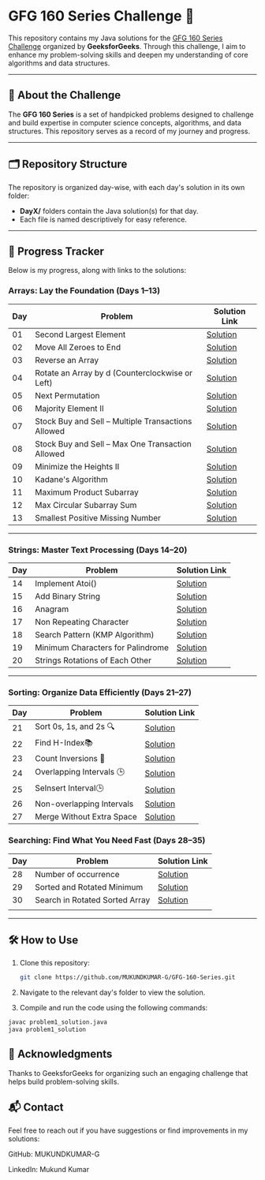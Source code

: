 # GFG 160 Series Challenge 🚀

This repository contains my Java solutions for the [GFG 160 Series Challenge](https://www.geeksforgeeks.org/courses/gfg-160-series) organized by **GeeksforGeeks**. Through this challenge, I aim to enhance my problem-solving skills and deepen my understanding of core algorithms and data structures.

---

## 📖 About the Challenge

The **GFG 160 Series** is a set of handpicked problems designed to challenge and build expertise in computer science concepts, algorithms, and data structures. This repository serves as a record of my journey and progress.

---

## 🗂️ Repository Structure

The repository is organized day-wise, with each day's solution in its own folder:

- **DayX/** folders contain the Java solution(s) for that day.
- Each file is named descriptively for easy reference.

---

## 📅 Progress Tracker

Below is my progress, along with links to the solutions:

### Arrays: Lay the Foundation (Days 1–13)

| Day | Problem                                            | Solution Link                                                                                   |
| --- | -------------------------------------------------- | ----------------------------------------------------------------------------------------------- |
| 01  | Second Largest Element                             | [Solution](<./DAY1(Second%20Largest%20Element)/>)                                               |
| 02  | Move All Zeroes to End                             | [Solution](<./DAY2(Move%20All%20Zeroes%20to%20End)/>)                                           |
| 03  | Reverse an Array                                   | [Solution](<./DAY3(Reverse%20an%20Array)/>)                                                     |
| 04  | Rotate an Array by d (Counterclockwise or Left)    | [Solution](<./DAY4(Rotate%20Array)/>)                                                           |
| 05  | Next Permutation                                   | [Solution](<./DAY5(Next%20Permutation)/>)                                                       |
| 06  | Majority Element II                                | [Solution](<./DAY6(Majority%20Element%20II)/>)                                                  |
| 07  | Stock Buy and Sell – Multiple Transactions Allowed | [Solution](<./DAY7(Stock%20Buy%20and%20Sell%20%E2%80%93%20Multiple%20Transaction%20Allowed)/>)  |
| 08  | Stock Buy and Sell – Max One Transaction Allowed   | [Solution](<./DAY8(Stock%20Buy%20and%20Sell%20%E2%80%93%20Max%20one%20Transaction%20Allowed)/>) |
| 09  | Minimize the Heights II                            | [Solution](<./DAY9(Minimize%20the%20Heights%20II)/>)                                            |
| 10  | Kadane's Algorithm                                 | [Solution](<./DAY10(Kadane's%20Algorithm)/>)                                                    |
| 11  | Maximum Product Subarray                           | [Solution](<./DAY11(Maximum%20Product%20Subarray)/>)                                            |
| 12  | Max Circular Subarray Sum                          | [Solution](<./DAY12(Max%20Circular%20Subarray%20Sum)/>)                                         |
| 13  | Smallest Positive Missing Number                   | [Solution](<./DAY13(Smallest%20Positive%20Missing%20Number)/>)                                  |

---

### Strings: Master Text Processing (Days 14–20)

| Day | Problem                           | Solution Link                                                     |
| --- | --------------------------------- | ----------------------------------------------------------------- |
| 14  | Implement Atoi()                  | [Solution](<./DAY14(Implement%20Atoi)/>)                          |
| 15  | Add Binary String                 | [Solution](<./DAY15(Add%20Binary%20Strings)/>)                    |
| 16  | Anagram                           | [Solution](<./DAY16(Anagram)/>)                                   |
| 17  | Non Repeating Character           | [Solution](<./DAY17(Non%20Repeating%20Character)/>)               |
| 18  | Search Pattern (KMP Algorithm)    | [Solution](<./DAY18(Search%20Pattern%20(KMP-Algorithm))/>)        |
| 19  | Minimum Characters for Palindrome | [Solution](<./DAY19(Min%20Chars%20to%20Add%20for%20Palindrome)/>) |
| 20  | Strings Rotations of Each Other   | [Solution](<./DAY20(Strings%20Rotations%20of%20Each%20Other)/>)   |

---

### Sorting: Organize Data Efficiently (Days 21–27)

| Day | Problem                   | Solution Link                                           |
| --- | ------------------------- | ------------------------------------------------------- |
| 21  | Sort 0s, 1s, and 2s 🔍    | [Solution](<./DAY21(Sort%200s%2C%201s%2C%20and%202s)/>) |
| 22  | Find H-Index📚            | [Solution](<./DAY22(H-Index%20Finder)/>)                |
| 23  | Count Inversions 🧮       | [Solution](<./DAY23(Count%20Inversions)/>)              |
| 24  | Overlapping Intervals 🕒  | [Solution](<./DAY24(Overlapping%20Intervals)/>)         |
| 25  | SeInsert Interval🕒       | [Solution](<./DAY25(Insert%20Interval)/>)               |
| 26  | Non-overlapping Intervals | [Solution](<./DAY26(Non-overlapping%20Intervals)/>)     |
| 27  | Merge Without Extra Space | [Solution](<./DAY27(Merge%20Without%20Extra%20Space)/>) |

### Searching: Find What You Need Fast (Days 28–35)

| Day | Problem                        | Solution Link                                                  |
| --- | ------------------------------ | -------------------------------------------------------------- |
| 28  | Number of occurrence           | [Solution](<./DAY28(Number%20of%20occurrence)/>)               |
| 29  | Sorted and Rotated Minimum     | [Solution](<./DAY29(Sorted%20and%20Rotated%20Minimum)/>)       |
| 30  | Search in Rotated Sorted Array | [Solution](<./DAY30(Search%20in%20Rotated%20Sorted%20Array)/>) |
|     |                                |                                                                |

---

## 🛠️ How to Use

1. Clone this repository:
   ```bash
   git clone https://github.com/MUKUNDKUMAR-G/GFG-160-Series.git
   ```
2. Navigate to the relevant day's folder to view the solution.

3. Compile and run the code using the following commands:

```bash
javac problem1_solution.java
java problem1_solution
```

## 🌟 Acknowledgments

Thanks to GeeksforGeeks for organizing such an engaging challenge that helps build problem-solving skills.

## 📬 Contact

Feel free to reach out if you have suggestions or find improvements in my solutions:

GitHub: MUKUNDKUMAR-G

LinkedIn: Mukund Kumar

